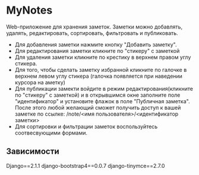 MyNotes
=======

Web-приложение для хранения заметок. Заметки можно добавлять, удалять, редактировать, сортировать, фильтровать и публиковать.
+ Для добавления заметки нажмите кнопку "Добавить заметку".
+ Для редактирования заметки кликните по "стикеру" с заметкой
+ Для удаления заметки кликните по крестику в верхнем правом углу стикера.
+ Для того, чтобы сделать заметку избранной кликните по галочке в верхнем левом углу стикера (галочка появляется при наведении курсора на аметку)
+ Для публикации замекти войдите в режим редактирования(кликните по "стикеру" с заметкой) и в открывшимся окне заполните поле "идентификатор" и установите флажок в поле "Публичная заметка". После этого любой желающий сможет получить доступ к вашей заметке по ссылке:
	/note/<имя пользователя>/<идентификатор заметки>
+ Для сортировки и фильтрации заметок воспользуйтесь соотвесвующими формами.

Зависимости
-----------
Django==2.1.1
django-bootstrap4==0.0.7
django-tinymce==2.7.0
